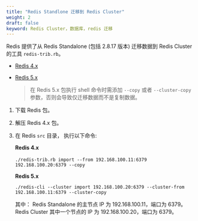 ```yaml
---
title: "Redis Standlone 迁移到 Redis Cluster"
weight: 2
draft: false
keyword: Redis Cluster，数据库，redis 迁移
---
```


 Redis 提供了从 Redis Standalone (包括 2.8.17 版本) 迁移数据到 Redis Cluster　的工具 `redis-trib.rb`。

- [Redis 4.x](http://download.redis.io/releases/redis-4.0.6.tar.gz) 

- [Redis 5.x](http://download.redis.io/releases/redis-5.0.3.tar.gz) 

  > 在 Redis 5.x 包执行 shell 命令时需添加 `--copy` 或者 `--cluster-copy` 参数，否则会导致仅迁移数据而不是复制数据。


1. 下载 Redis 包。

2. 解压 Redis 4.x 包。

3. 在 Redis `src` 目录， 执行以下命令:　

   **Redis 4.x**

   ```shell
   ./redis-trib.rb import --from 192.168.100.11:6379　192.168.100.20:6379 --copy
   ```

   **Redis 5.x**

   ```shell
   ./redis-cli --cluster import 192.168.100.20:6379 --cluster-from 192.168.100.11:6379 --cluster-copy
   ```

   其中： Redis Standalone 的主节点 IP 为 192.168.100.11，端口为 6379。Redis Cluster 其中一个节点的 IP 为 192.168.100.20，端口为 6379。
